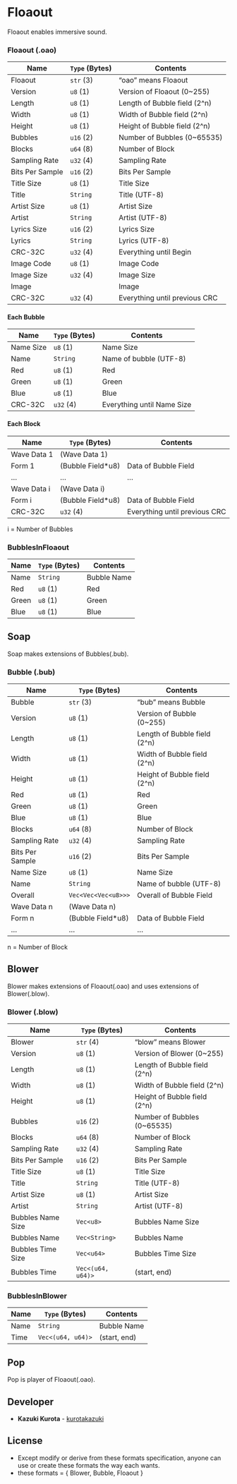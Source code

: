 # Floaout

Floaout enables immersive sound.

### Floaout (.oao)
| Name              | `Type` (Bytes)     | Contents                          |
| ----------------- | ------------------ | --------------------------------- |
| Floaout           | `str` (3)          | “oao” means Floaout               |
| Version           | `u8` (1)           | Version of Floaout (0~255)        |
| Length            | `u8` (1)           | Length of Bubble field (2^n)      |
| Width             | `u8` (1)           | Width of Bubble field (2^n)       |
| Height            | `u8` (1)           | Height of Bubble field (2^n)      |
| Bubbles           | `u16` (2)          | Number of Bubbles (0~65535)       |
| Blocks            | `u64` (8)          | Number of Block                   |
| Sampling Rate     | `u32` (4)          | Sampling Rate                     |
| Bits Per Sample   | `u16` (2)          | Bits Per Sample                   |
| Title Size        | `u8` (1)           | Title Size                        |
| Title             | `String`           | Title (UTF-8)                     |
| Artist Size       | `u8` (1)           | Artist Size                       |
| Artist            | `String`           | Artist (UTF-8)                    |
| Lyrics Size       | `u16` (2)          | Lyrics Size                       |
| Lyrics            | `String`           | Lyrics (UTF-8)                    |
| CRC-32C           | `u32` (4)          | Everything until Begin            |
| Image Code        | `u8` (1)           | Image Code                        |
| Image Size        | `u32` (4)          | Image Size                        |
| Image             |                    | Image                             |
| CRC-32C           | `u32` (4)          | Everything until previous CRC     |
#### Each Bubble
| Name              | `Type` (Bytes)     | Contents                          |
| ----------------- | ------------------ | --------------------------------- |
| Name Size         | `u8` (1)           | Name Size                         |
| Name              | `String`           | Name of bubble (UTF-8)            |
| Red               | `u8` (1)           | Red                               |
| Green             | `u8` (1)           | Green                             |
| Blue              | `u8` (1)           | Blue                              |
| CRC-32C           | `u32` (4)          | Everything until Name Size        |
#### Each Block
| Name              | `Type` (Bytes)     | Contents                          |
| ----------------- | ------------------ | --------------------------------- |
| Wave Data 1       | (Wave Data 1)      |                                   |
| Form 1            | (Bubble Field*u8)  | Data of Bubble Field              |
| …                 | …                  | …                                 |
| Wave Data i       | (Wave Data i)      |                                   |
| Form i            | (Bubble Field*u8)  | Data of Bubble Field              |
| CRC-32C           | `u32` (4)          | Everything until previous CRC     |

i = Number of Bubbles

### BubblesInFloaout
| Name              | `Type` (Bytes)     | Contents                          |
| ----------------- | ------------------ | --------------------------------- |
| Name              | `String`           | Bubble Name                       |
| Red               | `u8` (1)           | Red                               |
| Green             | `u8` (1)           | Green                             |
| Blue              | `u8` (1)           | Blue                              |

## Soap

Soap makes extensions of Bubbles(.bub).

### Bubble (.bub)
| Name             | `Type` (Bytes)       | Contents                          |
| -----------------| -------------------- | --------------------------------- |
| Bubble           | `str` (3)            | “bub” means Bubble                |
| Version          | `u8` (1)             | Version of Bubble (0~255)         |
| Length           | `u8` (1)             | Length of Bubble field (2^n)      |
| Width            | `u8` (1)             | Width of Bubble field (2^n)       |
| Height           | `u8` (1)             | Height of Bubble field (2^n)      |
| Red              | `u8` (1)             | Red                               |
| Green            | `u8` (1)             | Green                             |
| Blue             | `u8` (1)             | Blue                              |
| Blocks           | `u64` (8)            | Number of Block                   |
| Sampling Rate    | `u32` (4)            | Sampling Rate                     |
| Bits Per Sample  | `u16` (2)            | Bits Per Sample                   |
| Name Size        | `u8` (1)             | Name Size                         |
| Name             | `String`             | Name of bubble (UTF-8)            |
| Overall          | `Vec<Vec<Vec<u8>>>`  | Overall of Bubble Field           |
| Wave Data n      | (Wave Data n)        |                                   |
| Form n           | (Bubble Field*u8)    | Data of Bubble Field              |
| …                | …                    | …                                 |

n = Number of Block

## Blower

Blower makes extensions of Floaout(.oao) and uses extensions of Blower(.blow).

### Blower (.blow)
| Name              | `Type` (Bytes)     | Contents                          |
| ----------------- | ------------------ | --------------------------------- |
| Blower            | `str` (4)          | “blow” means Blower               |
| Version           | `u8` (1)           | Version of Blower (0~255)         |
| Length            | `u8` (1)           | Length of Bubble field (2^n)      |
| Width             | `u8` (1)           | Width of Bubble field (2^n)       |
| Height            | `u8` (1)           | Height of Bubble field (2^n)      |
| Bubbles           | `u16` (2)          | Number of Bubbles (0~65535)       |
| Blocks            | `u64` (8)          | Number of Block                   |
| Sampling Rate     | `u32` (4)          | Sampling Rate                     |
| Bits Per Sample   | `u16` (2)          | Bits Per Sample                   |
| Title Size        | `u8` (1)           | Title Size                        |
| Title             | `String`           | Title (UTF-8)                     |
| Artist Size       | `u8` (1)           | Artist Size                       |
| Artist            | `String`           | Artist (UTF-8)                    |
| Bubbles Name Size | `Vec<u8>`          | Bubbles Name Size                 |
| Bubbles Name      | `Vec<String>`      | Bubbles Name                      |
| Bubbles Time Size | `Vec<u64>`         | Bubbles Time Size                 |
| Bubbles Time      | `Vec<(u64, u64)>`  | (start, end)                      |


### BubblesInBlower
| Name              | `Type` (Bytes)     | Contents                          |
| ----------------- | ------------------ | --------------------------------- |
| Name              | `String`           | Bubble Name                       |
| Time              | `Vec<(u64, u64)>`  | (start, end)                      |


## Pop

Pop is player of Floaout(.oao).


## Developer

* **Kazuki Kurota** - [kurotakazuki](https://github.com/kurotakazuki)


## License

- Except modify or derive from these formats specification, anyone can use or create these formats the way each wants.
- these formats = { Blower, Bubble, Floaout }